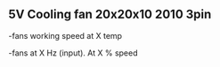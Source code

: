 ## 5V Cooling fan 20x20x10 2010 3pin

-fans working speed at X temp

-fans at X Hz (input). At X % speed
